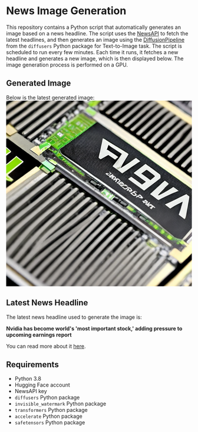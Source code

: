 # News Image Generation
This repository contains a Python script that automatically generates an image based on a news headline. The script uses the [NewsAPI](https://newsapi.org/) to fetch the latest headlines, and then generates an image using the [DiffusionPipeline](https://github.com/huggingface/diffusers) from the `diffusers` Python package for Text-to-Image task.
The script is scheduled to run every few minutes. Each time it runs, it fetches a new headline and generates a new image, which is then displayed below. The image generation process is performed on a GPU.

## Generated Image
Below is the latest generated image:
![Generated Image](image.png)

## Latest News Headline
The latest news headline used to generate the image is:

**Nvidia has become world's 'most important stock,' adding pressure to upcoming earnings report**

You can read more about it [here](https://news.google.com/rss/articles/CBMipgFBVV95cUxObkxYeWVGQnA5TktRazRfVDQxdFpVTXRTeWFVX0xwUzE1aFdlUDJiY0cydnUwN2pIM0p3Ri1uaEYtMHFkdHdHR1kwTHZneVlhRkJER2NjQkRWN1BzRXpzSjVmai1Cb1k3Q0hYenowS1hzSzFuTEswdFRXZ3hwU1ZSbFRDb0VGd2pJUEIwdDlOalQ3TnlJNllvNUI3YXN6cnVMWDQtQzBB0gGrAUFVX3lxTE9pUFJhM1I5QUtIOTJYYWxfWjY3bkkteUxwTGE2Zkd1dVUyOWRtMjhYal9EYTJFeDAtckNwZWhSbklCWk54bEJybnBuZUNpQUlOZXlDMnNRMi1JNGJaTm5fTFFDa00xZEVJdDV4TjZFVFNHMmtIR1BLdWJVRXh0Y21KX3ZBWU1TUXJ3Sk9ZYXd4NnRLMFFIRUNITVhRamtLZU42RFlLOTM3Wi1fbw?oc=5).

## Requirements
- Python 3.8
- Hugging Face account
- NewsAPI key
- `diffusers` Python package
- `invisible_watermark` Python package
- `transformers` Python package
- `accelerate` Python package
- `safetensors` Python package
